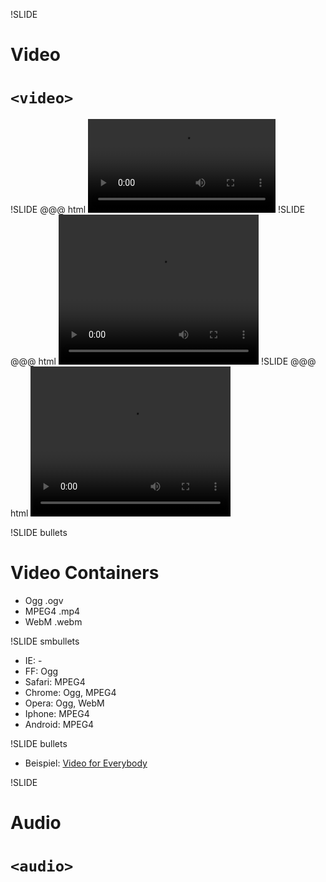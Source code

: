 !SLIDE
# Video
# <code>&lt;video></code>

!SLIDE
    @@@ html
    <video src="pr6.webm"></video>
!SLIDE
    @@@ html
    <video src="pr6.webm"
           width="320"
           height="240"></video>
!SLIDE
    @@@ html
    <video src="pr6.webm"
           width="320"
           height="240"
           controls></video>

!SLIDE bullets
# Video Containers
* Ogg .ogv
* MPEG4  .mp4
* WebM .webm

!SLIDE smbullets
* IE: -
* FF: Ogg
* Safari: MPEG4
* Chrome: Ogg, MPEG4
* Opera: Ogg, WebM
* Iphone: MPEG4
* Android: MPEG4

!SLIDE bullets
* Beispiel: [Video for Everybody](http://camendesign.com/code/video_for_everybody)

!SLIDE
# Audio
# <code>&lt;audio></code>
